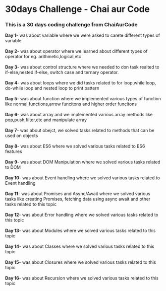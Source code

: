 # 30days Challenge - Chai aur Code

### This is a 30 days coding challenge from ChaiAurCode

<b>Day 1</b>- was about variable where we were asked to carete different types of variable <br/><br/>
<b>Day 2</b>- was about operator where we learned about different types of operator for eg. arithmetic,logical,etc <br/><br/>
<b>Day 3</b>- was about control structure where we needed to don task realted to if-else,nested if-else, switch case and ternary operator. <br/><br/>
<b>Day 4</b>- was about loops where we did tasks related to for loop,while loop, do-while loop and nested loop to print pattern <br/><br/>
<b>Day 5</b>- was about function where we implemented various types of function like normal functions,arrow funcitons and higher order funcitons <br/><br/>
<b>Day 6</b>- was about array and we implemented various array methods like pop,push,filter,etc and manipulate array <br/><br/>
<b>Day 7</b>- was about obejct, we solved tasks related to methods that can be used on objects <br/><br/>
<b>Day 8</b>- was about ES6 where we solved various tasks related to ES6 features <br/><br/>
<b>Day 9</b>- was about DOM Manipulation where we solved various tasks related to DOM <br/><br/>
<b>Day 10</b>- was about Event handling where we solved various tasks related to Event handling <br/><br/>
<b>Day 11</b>- was about Promises and Async/Await where we solved various tasks like creating Promises, fetching data using async await and other tasks related to this topic <br/><br/>
<b>Day 12</b>- was about Error handling where we solved various tasks related to this topic <br/><br/>
<b>Day 13</b>- was about Modules where we solved various tasks related to this topic <br/><br/>
<b>Day 14</b>- was about Classes where we solved various tasks related to this topic <br/><br/>
<b>Day 15</b>- was about Closures where we solved various tasks related to this topic <br/><br/>
<b>Day 16</b>- was about Recursion where we solved various tasks related to this topic <br/><br/>
